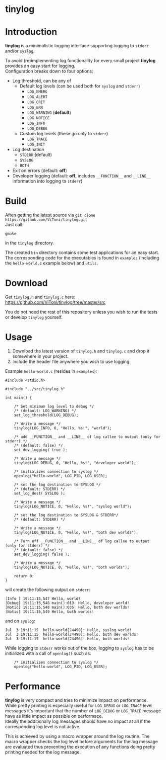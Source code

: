 # tinylog

Introduction
============

**tinylog** is a minimalistic logging interface supporting logging to `stderr` and/or `syslog`.

To avoid (re)implementing log functionality for every small project **tinylog** provides an easy start for logging.  
Configuration breaks down to four options:
 * Log threshold, can be any of
    + Default log levels (can be used both for `syslog` and `stderr`)
        - `LOG_EMERG`  
        - `LOG_ALERT`  
        - `LOG_CRIT`  
        - `LOG_ERR`  
        - `LOG_WARNING` (**default**)
        - `LOG_NOTICE`  
        - `LOG_INFO`  
        - `LOG_DEBUG`  
    + Custom log levels (these go only to `stderr`)
        - `LOG_TRACE`
        - `LOG_INIT`
 * Log destination
   - `STDERR` (default)
   - `SYSLOG`
   - `BOTH`
 * Exit on errors (default: **off**)
 * Developer logging (default: **off**, includes `__FUNCTION__` and `__LINE__` information into logging to `stderr`)

Build
=====

Aften getting the latest source via `git clone https://github.com/ViToni/tinylog.git`  
Just call:

    gmake

in the `tinylog` directory.

The created `bin` directory contains some test appilcations for an easy start.  
The corresponding code for the executables is found in `examples` (including the `hello-world.c` example below)
and `utils`. 

Download
========

Get `tinylog.h` and `tinylog.c` here:  
https://github.com/ViToni/tinylog/tree/master/src

You do not need the rest of this repository unless you wish to run the tests or develop `tinylog` yourself.  

Usage
=====

1. Download the latest version of `tinylog.h` and `tinylog.c` and drop it somewhere in your
   project.
2. Include the header file anywhere you wish to use logging.

Example `hello-world.c` (resides in `examples`):

    #include <stdio.h>

    #include "../src/tinylog.h"

    int main() {

        /* Set minimum log level to debug */
        /* (default: LOG_WARNING) */
        set_log_threshold(LOG_DEBUG);

        /* Write a message */
        tinylog(LOG_INFO, 0, "Hello, %s!", "world");

        /* add __FUNCTION__ and __LINE__ of log callee to output (only for stderr) */
        /* (default: false) */
        set_dev_logging( true );

        /* Write a message */
        tinylog(LOG_DEBUG, 0, "Hello, %s!", "developer world");

        /* initializes connection to syslog */
        openlog("hello-world", LOG_PID, LOG_USER);

        /* set the log destination to SYSLOG */
        /* (default: STDERR) */
        set_log_dest( SYSLOG );

        /* Write a message */
        tinylog(LOG_NOTICE, 0, "Hello, %s!", "syslog world");

        /* set the log destination to SYSLOG & STDERR*/
        /* (default: STDERR) */

        /* Write a message */
        tinylog(LOG_NOTICE, 0, "Hello, %s!", "both dev worlds");

        /* Turn off __FUNCTION__ and __LINE__ of log callee to output (only for stderr) */
        /* (default: false) */
        set_dev_logging( false );

        /* Write a message */
        tinylog(LOG_NOTICE, 0, "Hello, %s!", "both worlds");

        return 0;
    }

will create the following output on `stderr`:

    [Info ] 19:11:15,547 Hello, world!
    [Debug] 19:11:15,548 main():019: Hello, developer world!
    [Notic] 19:11:15,548 main():036: Hello, both dev worlds!
    [Notic] 19:11:15,549 Hello, both worlds!

and on `syslog`:

    Jul  3 19:11:15  hello-world[24490]: Hello, syslog world!
    Jul  3 19:11:15  hello-world[24490]: Hello, both dev worlds!
    Jul  3 19:11:15  hello-world[24490]: Hello, both worlds!

While logging to `stderr` works out of the box, logging to `syslog`
has to be initialized with a call of `openlog()` such as:  

        /* initializes connection to syslog */
        openlog("hello-world", LOG_PID, LOG_USER);

Performance
===========

**tinylog** is very compact and tries to minimize impact on performance.  
While pretty printing is especially useful for `LOG_DEBUG` or `LOG_TRACE` level messages
it's important that the number of `LOG_DEBUG` or `LOG_TRACE` message have as little impact as possible on performace.  
Ideally the additionally log messages should have no impact at all if the corresponding log level is not active.  

This is achieved by using a macro wrapper around the log routine.
The macro wrapper checks the log level before arguments for the log message are evaluated
thus preventing the execution of any functions doing pretty printing needed for the log message.
